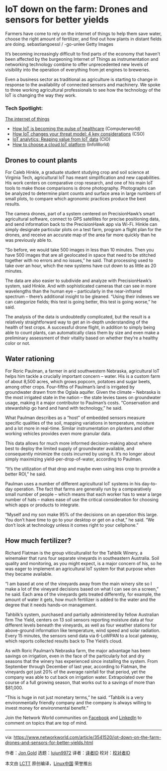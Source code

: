 [#]: collector: (lujun9972)
[#]: translator: ( )
[#]: reviewer: ( )
[#]: publisher: ( )
[#]: url: ( )
[#]: subject: (IoT down on the farm: Drones and sensors for better yields)
[#]: via: (https://www.networkworld.com/article/3541520/iot-down-on-the-farm-drones-and-sensors-for-better-yields.html)
[#]: author: (Jon Gold https://www.networkworld.com/author/Jon-Gold/)

IoT down on the farm: Drones and sensors for better yields
======
Farmers have come to rely on the internet of things to help them save water, choose the right amount of fertilizer, and find out how plants in distant fields are doing.
sebastiangoessl / -go-unlee Getty Images

It’s becoming increasingly difficult to find parts of the economy that haven’t been affected by the burgeoning Internet of Things as instrumentation and networking technology combine to offer unprecedented new levels of visibility into the operation of everything from jet engines to breweries.

Even a business sector as traditional as agriculture is starting to change in response to the availability of connected sensors and machinery. We spoke to three working agricultural professionals to see how the technology of the IoT is changing the way they work.

### Tech Spotlight:

[The internet of things][1]

  * [How IoT is becoming the pulse of healthcare][2] (Computerworld)
  * [How IoT changes your threat model: 4 key considerations][3] (CSO)
  * [IoT analytics: Reaping value from IoT data][4] (CIO)
  * [How to choose a cloud IoT platform][5] (InfoWorld)



## Drones to count plants

For Caleb Hinkle, a graduate student studying crop and soil science at Virginia Tech, agricultural IoT has meant simplification and new capabilities. His work centers on comparative crop research, and one of his main IoT tools to make those comparisons is drone photography. Photographs can be analyzed to determine plant counts and surface area in large numbers of small plots, to compare which agronomic practices produce the best results.

The camera drones, part of a system centered on PrecisionHawk’s smart agricultural software, connect to GPS satellites for precise positioning data, and send information back to the PrecisionHawk app via Wi-Fi. Hinkle can simply designate particular plots on a test farm, program a flight plan for the drones, and receive an accurate map of the area far more quickly than he was previously able to.

“So before, we would take 500 images in less than 10 minutes. Then you have 500 images that are all geolocated in space that need to be stitched together with no errors and no issues,” he said. That processing used to take over an hour, which the new systems have cut down to as little as 20 minutes.

The data are also easier to subdivide and analyze with PrecisionHawk’s system, said Hinkle. And with sophisticated cameras that can see in more wavelengths than the human eye – particularly in the near-infrared spectrum – there’s additional insight to be gleaned. “Using their indexes we can categorize fields; this test is going better, this test is going worse,” he said.

The analysis of the data is undoubtedly complicated, but the result is a relatively straightforward way to get an in-depth understanding of the health of test crops. A successful drone flight, in addition to simply being able to count plants, can automatically class them by size and even make a preliminary assessment of their vitality based on whether they’re a healthy color or not.

## Water rationing

For Roric Paulman, a farmer in arid southwestern Nebraska, agricultural IoT helps him tackle a crucially important concern – water. His is a custom farm of about 8,500 acres, which grows popcorn, potatoes and sugar beets, among other crops. Four-fifths of Paulman’s land is irrigated by groundwater drawn from the Oglala aquifer. Given the climate – Nebraska is the most irrigated state in the nation – the state levies taxes on groundwater usage, making it a major contributor to Paulman’s costs. “Conservation and stewardship go hand and hand with technology,” he said.

What Paulman describes as a “host” of embedded sensors measure specific qualities of the soil, mapping variations in temperature, moisture and a lot more in real-time. Similar instrumentation on planters and other working vehicles provides even more granular data.

This data allows for much more informed decision-making about where best to deploy the limited supply of groundwater available, and consequently minimize the costs incurred by using it. It’s no longer about simply maximizing yield-per-drop-of-water, according to Paulman.

“It’s the utilization of that drop and maybe even using less crop to provide a better ROI,” he said.

Paulman uses a number of different agricultural IoT systems in his day-to-day operation. The fact that farms are generally run by a comparatively small number of people – which means that each worker has to wear a large number of hats – makes ease of use the critical consideration for choosing which apps or products to integrate.

“Myself and my son make 95% of the decisions on an operation this large. You don’t have time to go to your desktop or get on a chat,” he said. “We don’t look at technology unless it comes right to your cellphone.”

## How much fertilizer?

Richard Flatman is the group viticulturalist for the Tahbilk Winery, a winemaker that runs four separate vineyards in southeastern Australia. Soil quality and monitoring, as you might expect, is a major concern of his, so he was eager to implement an agricultural IoT system for that purpose when they became available.

“I am based at one of the vineyards away from the main winery site so I make a lot of the vineyard decisions based on what I can see on a screen,” he said. Each area of the vineyards gets treated differently, for example, the amount of water it gets, how much fertilizer is added to the water and the degree that it needs hands-on management.

Tahbilk’s system, purchased and partially administered by fellow Australian firm The Yield, centers on 13 soil sensors reporting moisture data at four different levels beneath the vineyards, as well as four weather stations for above-ground information like temperature, wind speed and solar radiation. Every 15 minutes, the sensors send data via 6-LoWPAN to a local gateway, which reports collected results back to The Yield’s cloud.

As with Roric Paulman’s Nebraska farm, the major advantage has been savings on irrigation, even in the face of the particularly hot and dry seasons that the winery has experienced since installing the system. From September through December of last year, according to Flatman, the vineyards got just 20% of the average rainfall for that period, yet the company was able to cut back on irrigation water. Extrapolated over the course of a full growing season, that works out to a savings of more than $81,000.

“This is huge in not just monetary terms,” he said. “Tahbilk is a very environmentally friendly company and the company is always willing to invest money for environmental benefit.”

Join the Network World communities on [Facebook][6] and [LinkedIn][7] to comment on topics that are top of mind.

--------------------------------------------------------------------------------

via: https://www.networkworld.com/article/3541520/iot-down-on-the-farm-drones-and-sensors-for-better-yields.html

作者：[Jon Gold][a]
选题：[lujun9972][b]
译者：[译者ID](https://github.com/译者ID)
校对：[校对者ID](https://github.com/校对者ID)

本文由 [LCTT](https://github.com/LCTT/TranslateProject) 原创编译，[Linux中国](https://linux.cn/) 荣誉推出

[a]: https://www.networkworld.com/author/Jon-Gold/
[b]: https://github.com/lujun9972
[1]: https://www.networkworld.com/article/3542891/the-internet-of-things-in-2020-more-vital-than-ever.html
[2]: http://www.computerworld.com/article/3529427/how-iot-is-becoming-the-pulse-of-healthcare.html
[3]: https://www.csoonline.com/article/3538416/how-iot-changes-your-threat-model-4-key-considerations.html
[4]: https://www.cio.com/article/3542670/iot-analytics-reaping-value-from-iot-data.html
[5]: https://www.infoworld.com/article/3539010/how-to-choose-a-cloud-iot-platform.html
[6]: https://www.facebook.com/NetworkWorld/
[7]: https://www.linkedin.com/company/network-world

